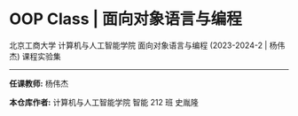 # OOP Class | 面向对象语言与编程

北京工商大学 计算机与人工智能学院 面向对象语言与编程 (2023-2024-2 | 杨伟杰) 课程实验集

---

**任课教师:** 杨伟杰

**本仓库作者:** 计算机与人工智能学院 智能 212 班 史胤隆

